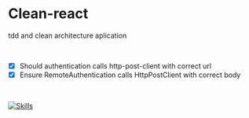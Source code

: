 # Clean-react

tdd and clean architecture aplication


<br />

- [x] Should authentication calls http-post-client with correct url
- [x] Ensure RemoteAuthentication calls HttpPostClient with correct body

<br />

[![Skills](https://skillicons.dev/icons?i=react,typescript,jest)](https://skillicons.dev)
